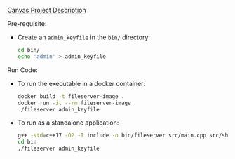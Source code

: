 [Canvas Project Description](https://canvas.sfu.ca/courses/88624/pages/bibifi-build-it-break-it-fix-it)


Pre-requisite:

- Create an `admin_keyfile` in the `bin/` directory:
    
    ```bash
    cd bin/
    echo 'admin' > admin_keyfile
    ```
    
Run Code:

- To run the executable in a docker container:

    ```bash
    docker build -t fileserver-image .
    docker run -it --rm fileserver-image
    ./fileserver admin_keyfile
    ```

- To run as a standalone application:

    ```bash
    g++ -std=c++17 -O2 -I include -o bin/fileserver src/main.cpp src/shell.cpp src/fs_utils.cpp
    cd bin
    ./fileserver admin_keyfile
    ```



